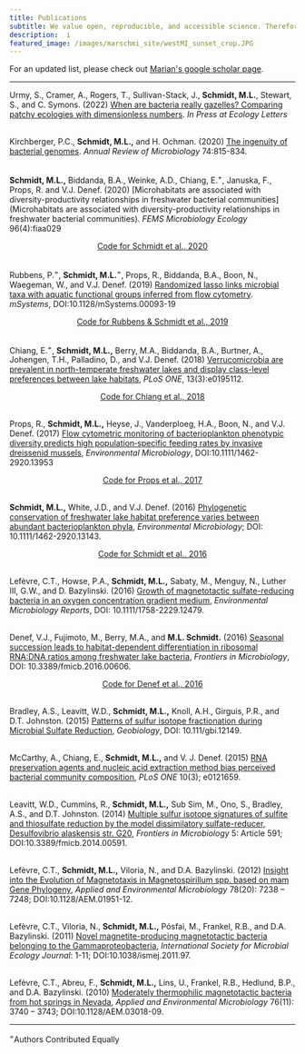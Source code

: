 ```yaml
---
title: Publications
subtitle: We value open, reproducible, and accessible science. Therefore, we post our manuscripts as preprints on bioRxiv  and share the code from our projects on github. If you have questions, thoughts, or comments, especially on our code, please get in touch! 
description:  i
featured_image: /images/marschmi_site/westMI_sunset_crop.JPG
---
```


For an updated list, please check out [Marian's google scholar page](https://scholar.google.com/citations?user=XN44kAIAAAAJ&hl=en). 

***

Urmy, S., Cramer, A., Rogers, T., Sullivan-Stack, J., **Schmidt, M.L.**, Stewart, S., and C. Symons. (2022) [When are bacteria really gazelles? Comparing patchy ecologies with dimensionless numbers](https://www.biorxiv.org/content/10.1101/2021.10.15.464607v2.external-links.html). *In Press at Ecology Letters*  
<br>

Kirchberger, P.C., **Schmidt, M.L.,** and H. Ochman. (2020) [The ingenuity of bacterial genomes](https://www.annualreviews.org/doi/10.1146/annurev-micro-020518-115822?url_ver=Z39.88-2003&rfr_id=ori%3Arid%3Acrossref.org&rfr_dat=cr_pub++0pubmed).  *Annual Review of Microbiology* 74:815-834.  
<br>

**Schmidt, M.L.,** Biddanda, B.A., Weinke, A.D., Chiang, E.<sup>+</sup>, Januska, F., Props, R. and V.J. Denef. (2020) [Microhabitats are associated with diversity-productivity relationships in freshwater bacterial communities](Microhabitats are associated with diversity-productivity relationships in freshwater bacterial communities). *FEMS Microbiology Ecology* 96(4):fiaa029  

<div style="text-align:center"> 
	<a href="https://github.com/DenefLab/Diversity_Productivity" class="button button--small">Code for Schmidt et al., 2020</a>
</div>
<br>

Rubbens, P.<sup>=</sup>, **Schmidt, M.L.**<sup>=</sup>, Props, R., Biddanda, B.A., Boon, N., Waegeman, W., and V.J. Denef. (2019) [Randomized lasso links microbial taxa with aquatic functional groups inferred from flow cytometry](https://journals.asm.org/doi/10.1128/msystems.00093-19?permanently=true). *mSystems*, DOI:10.1128/mSystems.00093-19   

<div style="text-align:center">
	<a href="https://github.com/DenefLab/HNA_LNA_productivity" class="button button--small">Code for Rubbens & Schmidt et al., 2019</a>
</div>
<br>

Chiang, E.<sup>+</sup>, **Schmidt, M.L.,** Berry, M.A., Biddanda, B.A., Burtner, A., Johengen, T.H., Palladino, D., and V.J. Denef. (2018) [Verrucomicrobia are prevalent in north-temperate freshwater lakes and display class-level preferences between lake habitats](https://journals.plos.org/plosone/article?id=10.1371/journal.pone.0195112), *PLoS ONE*, 13(3):e0195112.  

<div style="text-align:center">
	<a href="https://github.com/DenefLab/Verruco/" class="button button--small">Code for Chiang et al., 2018</a>
</div>
<br>

Props, R., **Schmidt, M.L.,** Heyse, J., Vanderploeg, H.A., Boon, N., and V.J. Denef. (2017) [Flow cytometric monitoring of bacterioplankton phenotypic diversity predicts high population‐specific feeding rates by invasive dreissenid mussels](https://sfamjournals.onlinelibrary.wiley.com/doi/10.1111/1462-2920.13953), *Environmental Microbiology*, DOI:10.1111/1462-2920.13953  

<div style="text-align:center">
	<a href="https://github.com/DenefLab/EnvMicro_Props2017" class="button button--small">Code for Props et al., 2017</a>
</div>
<br>

**Schmidt, M.L.,** White, J.D., and V.J. Denef. (2016) [Phylogenetic conservation of freshwater lake habitat preference varies between abundant bacterioplankton phyla](https://sfamjournals.onlinelibrary.wiley.com/doi/10.1111/1462-2920.13143), *Environmental Microbiology*; DOI: 10.1111/1462-2920.13143.  

<div style="text-align:center">
	<a href="https://github.com/DenefLab/Final_PAFL_Trophicstate" class="button button--small">Code for Schmidt et al., 2016</a>
</div>
<br>

Lefèvre, C.T., Howse, P.A., **Schmidt, M.L.,** Sabaty, M., Menguy, N., Luther III, G.W., and D. Bazylinski. (2016) [Growth of magnetotactic sulfate-reducing bacteria in an oxygen concentration gradient medium](https://sfamjournals.onlinelibrary.wiley.com/doi/10.1111/1758-2229.12479), *Environmental Microbiology Reports*, DOI: 10.1111/1758-2229.12479.  
<br>

Denef, V.J., Fujimoto, M., Berry, M.A., and **M.L. Schmidt.** (2016) [Seasonal succession leads to habitat-dependent differentiation in ribosomal RNA:DNA ratios among freshwater lake bacteria](https://www.frontiersin.org/articles/10.3389/fmicb.2016.00606/full), *Frontiers in Microbiology*, DOI: 10.3389/fmicb.2016.00606.  

<div style="text-align:center">
	<a href="https://github.com/DenefLab/Frontiers2016Denef" class="button button--small">Code for Denef et al., 2016</a>
</div>
<br>

Bradley, A.S., Leavitt, W.D., **Schmidt, M.L.,** Knoll, A.H., Girguis, P.R., and D.T. Johnston. (2015) [Patterns of sulfur isotope fractionation during Microbial Sulfate Reduction](https://onlinelibrary.wiley.com/doi/10.1111/gbi.12149), *Geobiology*, DOI: 10.111/gbi.12149.  
<br>

McCarthy, A., Chiang, E., **Schmidt, M.L.,** and V. J. Denef. (2015) [RNA preservation agents and nucleic acid extraction method bias perceived bacterial community composition](https://journals.plos.org/plosone/article?id=10.1371/journal.pone.0121659), *PLoS ONE* 10(3); e0121659.  
<br>

Leavitt, W.D., Cummins, R., **Schmidt, M.L.,** Sub Sim, M., Ono, S., Bradley, A.S., and D.T. Johnston. (2014) [Multiple sulfur isotope signatures of sulfite and thiosulfate reduction by the model dissimilatory sulfate-reducer, Desulfovibrio alaskensis str. G20](https://www.frontiersin.org/articles/10.3389/fmicb.2014.00591/full), *Frontiers in Microbiology* 5: Article 591; DOI:10.3389/fmicb.2014.00591.  
<br>

Lefèvre, C.T., **Schmidt, M.L.,** Viloria, N., and D.A. Bazylinski. (2012) [Insight into the Evolution of Magnetotaxis in Magnetospirillum spp. based on mam Gene Phylogeny](https://journals.asm.org/doi/10.1128/AEM.01951-12), *Applied and Environmental Microbiology* 78(20): 7238 – 7248; DOI:10.1128/AEM.01951-12.  
<br>

Lefèvre, C.T., Viloria, N., **Schmidt, M.L.,** Pósfai, M., Frankel, R.B., and D.A. Bazylinski. (2011) [Novel magnetite-producing magnetotactic bacteria belonging to the Gammaproteobacteria](https://www.nature.com/articles/ismej201197#:~:text=Both%20organisms%20are%20rod%2Dshaped,motile%20by%20means%20of%20flagella.&text=This%20is%20the%20first%20report,phylogenetic%20diversity%20of%20the%20MTB.), *International Society for Microbial Ecology Journal*: 1-11; DOI:10.1038/ismej.2011.97.  
<br>

Lefèvre, C.T., Abreu, F., **Schmidt, M.L.,** Lins, U., Frankel, R.B., Hedlund, B.P., and D.A. Bazylinski. (2010) [Moderately thermophilic magnetotactic bacteria from hot springs in Nevada](https://journals.asm.org/doi/10.1128/AEM.03018-09?url_ver=Z39.88-2003&rfr_id=ori:rid:crossref.org&rfr_dat=cr_pub%20%200pubmed), *Applied and Environmental Microbiology* 76(11): 3740 – 3743; DOI:10.1128/AEM.03018-09.
<br>


***

<sup>=</sup>Authors Contributed Equally
